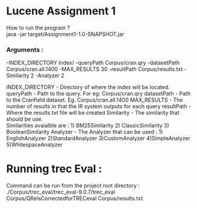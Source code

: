 # Lucene Assignment 1 
How to run the program ?  
java -jar target/Assignment1-1.0-SNAPSHOT.jar

### Arguments : 
-INDEX_DIRECTORY Index/ -queryPath Corpus/cran.qry -datasetPath Corpus/cran.all.1400 -MAX_RESULTS 30  -resultPath Corpus/results.txt -Similarity 2 -Analyzer 2

INDEX_DIRECTORY - Directory of where the index will be located. 
queryPath - Path to the query. For eg: Corpus/cran.qry
datasetPath - Path to the Cranfield dataset. Eg. Corpus/cran.all.1400
MAX_RESULTS - The number of results in that the IR system outputs for each query
resultPath - Where the results.txt file will be created
Similarity - The similarity that should be use.  
                Similarities avaialble are : 1) BM25Similarity
                2) ClassicSimilarity
                3) BooleanSimilarity
Analyzer - The Analyzer that can be used : 
            1) EnglishAnalyzer
            2)StandardAnalyzer
            3)CustomAnalyzer
            4)SimpleAnalyzer
            5)WhitespaceAnalyzer
            
# Running trec Eval : 

Command can be run from the project root directory :  
./Corpus/trec_eval/trec_eval-9.0.7/trec_eval Corpus/QRelsCorrectedforTRECeval
 Corpus/results.txt 